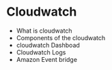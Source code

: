 # Cloudwatch

- What is cloudwatch
- Components of the cloudwatch
- cloudwatch Dashboad
- Cloudwatch Logs
- Amazon Event bridge
